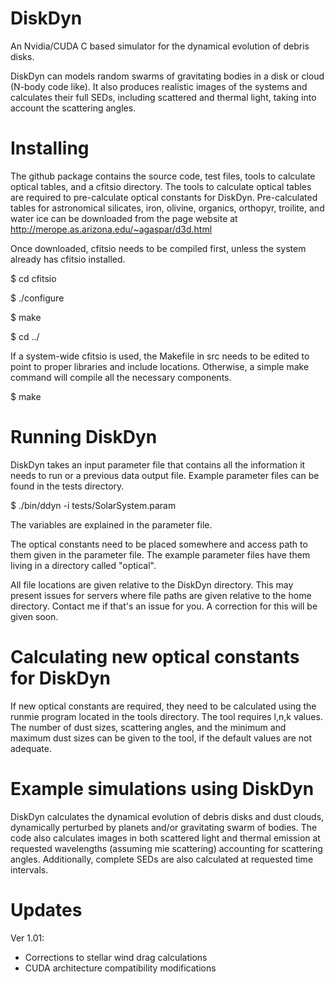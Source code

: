 # DiskDyn

An Nvidia/CUDA C based simulator for the dynamical evolution of debris disks.

DiskDyn can models random swarms of gravitating bodies in a disk or cloud (N-body code like). It also produces realistic images of the systems and calculates their full SEDs, including scattered and thermal light, taking into account the scattering angles. 

# Installing

The github package contains the source code, test files, tools to calculate optical tables, and a cfitsio directory. The tools to calculate optical tables are required to pre-calculate optical constants for DiskDyn. Pre-calculated tables for astronomical silicates, iron, olivine, organics, orthopyr, troilite, and water ice can be downloaded from the page website at http://merope.as.arizona.edu/~agaspar/d3d.html

Once downloaded, cfitsio needs to be compiled first, unless the system already has cfitsio installed.

$ cd cfitsio

$ ./configure

$ make

$ cd ../

If a system-wide cfitsio is used, the Makefile in src needs to be edited to point to proper libraries and include locations. Otherwise, a simple make command will compile all the necessary components.

$ make

# Running DiskDyn

DiskDyn takes an input parameter file that contains all the information it needs to run or a previous data output file. Example parameter files can be found in the tests directory.

$ ./bin/ddyn -i tests/SolarSystem.param

The variables are explained in the parameter file.

The optical constants need to be placed somewhere and access path to them given in the parameter file. The example parameter files have them living in a directory called "optical".

All file locations are given relative to the DiskDyn directory. This may present issues for servers where file paths are given relative to the home directory. Contact me if that's an issue for you. A correction for this will be given soon.

# Calculating new optical constants for DiskDyn

If new optical constants are required, they need to be calculated using the runmie program located in the tools directory. The tool requires l,n,k values. The number of dust sizes, scattering angles, and the minimum and maximum dust sizes can be given to the tool, if the default values are not adequate.

# Example simulations using DiskDyn

DiskDyn calculates the dynamical evolution of debris disks and dust clouds, dynamically perturbed by planets and/or gravitating swarm of bodies. The code also calculates images in both scattered light and thermal emission at requested wavelengths (assuming mie scattering) accounting for scattering angles. Additionally, complete SEDs are also calculated at requested time intervals.

# Updates

Ver 1.01:

- Corrections to stellar wind drag calculations
- CUDA architecture compatibility modifications
